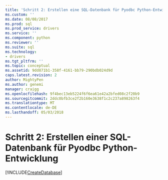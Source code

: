 ```yaml
---
title: 'Schritt 2: Erstellen eine SQL-Datenbank für Pyodbc Python-Entwicklung | Microsoft Docs'
ms.custom: ''
ms.date: 08/08/2017
ms.prod: sql
ms.prod_service: drivers
ms.service: ''
ms.component: python
ms.reviewer: ''
ms.suite: sql
ms.technology:
- drivers
ms.tgt_pltfrm: ''
ms.topic: conceptual
ms.assetid: 9dd871b1-358f-4161-bb79-290bdb024d9d
caps.latest.revision: 2
author: MightyPen
ms.author: genemi
manager: craigg
ms.openlocfilehash: 9f4bec13eb5224f6f6ea61e42a2bfed08c2f20b9
ms.sourcegitcommit: 2ddc0bfb3ce2f2b160e3638f1c2c237a898263f4
ms.translationtype: MT
ms.contentlocale: de-DE
ms.lasthandoff: 05/03/2018
---
```

# <a name="step-2-create-a-sql-database-for-pyodbc-python-development"></a>Schritt 2: Erstellen einer SQL-Datenbank für Pyodbc Python-Entwicklung

[!INCLUDE[CreateDatabase](../../../includes/createdatabase.md)]
